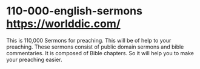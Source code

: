 # 110-000-english-sermons https://worlddic.com/
This is 110,000 Sermons for preaching. This will be of help to your preaching. These sermons consist of public domain sermons and bible commentaries. It is composed of Bible chapters. So it will help you to make your preaching easier.
